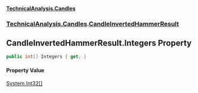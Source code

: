 #### [TechnicalAnalysis.Candles](TechnicalAnalysis.Candles.md 'TechnicalAnalysis.Candles')
### [TechnicalAnalysis.Candles](TechnicalAnalysis.Candles.md#TechnicalAnalysis.Candles 'TechnicalAnalysis.Candles').[CandleInvertedHammerResult](CandleInvertedHammerResult.md 'TechnicalAnalysis.Candles.CandleInvertedHammerResult')

## CandleInvertedHammerResult.Integers Property

```csharp
public int[] Integers { get; }
```

#### Property Value
[System.Int32](https://docs.microsoft.com/en-us/dotnet/api/System.Int32 'System.Int32')[[]](https://docs.microsoft.com/en-us/dotnet/api/System.Array 'System.Array')